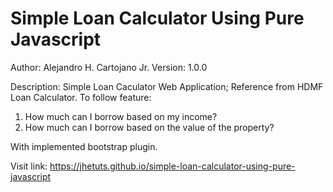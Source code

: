 # Simple Loan Calculator Using Pure Javascript
Author: Alejandro H. Cartojano Jr.
Version: 1.0.0

Description:
Simple Loan Caculator Web Application; Reference from HDMF Loan Calculator.
To follow feature:
1. How much can I borrow based on my income?
2. How much can I borrow based on the value of the property?

With implemented bootstrap plugin.

Visit link: https://jhetuts.github.io/simple-loan-calculator-using-pure-javascript
